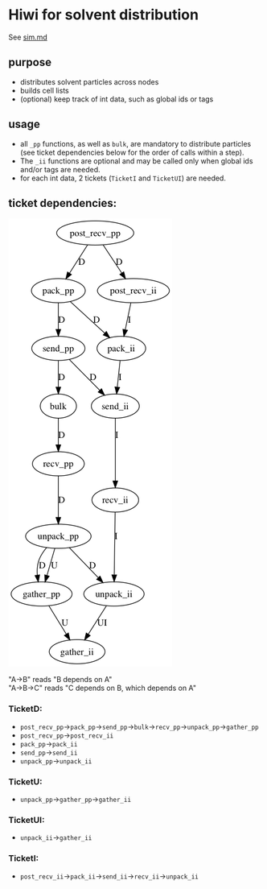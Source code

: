 # Hiwi for solvent distribution

See [sim.md](../../doc/sim.md)

## purpose

* distributes solvent particles across nodes
* builds cell lists
* (optional) keep track of int data, such as global ids or tags

## usage

* all `_pp` functions, as well as `bulk`, are mandatory to distribute particles (see ticket dependencies below for the order of calls within a step).
* The `_ii` functions are optional and may be called only when global ids and/or tags are needed.
* for each int data, 2 tickets (`TicketI` and `TicketUI`) are needed. 

## ticket dependencies:

![alt text](graphviz/deps.png)

"A->B" reads "B depends on A"  
"A->B->C" reads "C depends on B, which depends on A"

### TicketD: 
* `post_recv_pp`->`pack_pp`->`send_pp`->`bulk`->`recv_pp`->`unpack_pp`->`gather_pp`
* `post_recv_pp`->`post_recv_ii`
* `pack_pp`->`pack_ii`
* `send_pp`->`send_ii`
* `unpack_pp`->`unpack_ii`

### TicketU:
* `unpack_pp`->`gather_pp`->`gather_ii`

### TicketUI:
* `unpack_ii`->`gather_ii`

### TicketI:
* `post_recv_ii`->`pack_ii`->`send_ii`->`recv_ii`->`unpack_ii`
